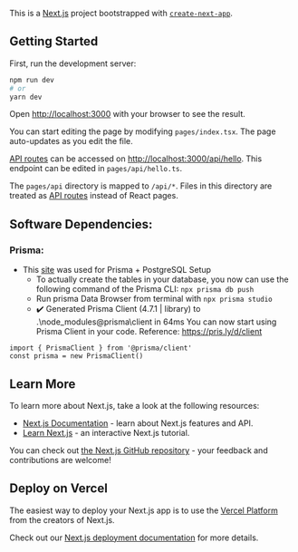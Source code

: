 This is a [Next.js](https://nextjs.org/) project bootstrapped with [`create-next-app`](https://github.com/vercel/next.js/tree/canary/packages/create-next-app).

## Getting Started

First, run the development server:

```bash
npm run dev
# or
yarn dev
```

Open [http://localhost:3000](http://localhost:3000) with your browser to see the result.

You can start editing the page by modifying `pages/index.tsx`. The page auto-updates as you edit the file.

[API routes](https://nextjs.org/docs/api-routes/introduction) can be accessed on [http://localhost:3000/api/hello](http://localhost:3000/api/hello). This endpoint can be edited in `pages/api/hello.ts`.

The `pages/api` directory is mapped to `/api/*`. Files in this directory are treated as [API routes](https://nextjs.org/docs/api-routes/introduction) instead of React pages.

## Software Dependencies:

### Prisma:
 - This [site](https://vercel.com/guides/nextjs-prisma-postgres#step-2:-set-up-prisma-and-connect-your-postgresql-database) was used for Prisma + PostgreSQL Setup 
    - To actually create the tables in your database, you now can use the following command of the Prisma CLI: ```npx prisma db push```
    - Run prisma Data Browser from terminal with ```npx prisma studio```
    - :heavy_check_mark: Generated Prisma Client (4.7.1 | library) to .\node_modules\@prisma\client in 64ms
You can now start using Prisma Client in your code. Reference: https://pris.ly/d/client       
```
import { PrismaClient } from '@prisma/client'
const prisma = new PrismaClient()
```

## Learn More

To learn more about Next.js, take a look at the following resources:

- [Next.js Documentation](https://nextjs.org/docs) - learn about Next.js features and API.
- [Learn Next.js](https://nextjs.org/learn) - an interactive Next.js tutorial.

You can check out [the Next.js GitHub repository](https://github.com/vercel/next.js/) - your feedback and contributions are welcome!

## Deploy on Vercel

The easiest way to deploy your Next.js app is to use the [Vercel Platform](https://vercel.com/new?utm_medium=default-template&filter=next.js&utm_source=create-next-app&utm_campaign=create-next-app-readme) from the creators of Next.js.

Check out our [Next.js deployment documentation](https://nextjs.org/docs/deployment) for more details.
